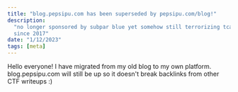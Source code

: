 ```yaml
---
title: "blog.pepsipu.com has been superseded by pepsipu.com/blog!"
description:
  "no longer sponsored by subpar blue yet somehow still terrorizing tcaches
  since 2017"
date: "1/12/2023"
tags: [meta]
---
```


Hello everyone! I have migrated from my old blog to my own platform.
blog.pepsipu.com will still be up so it doesn't break backlinks from other CTF
writeups :)
